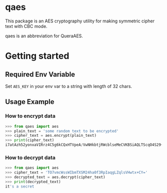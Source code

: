 # qaes
This package is an AES cryptography utility for making symmetric cipher text with CBC mode.

qaes is an abbreviation for QueraAES.

# Getting started

## Required Env Variable
Set `AES_KEY` in your env var to a string with length of 32 chars.

## Usage Example

### How to encrypt data
```python
>>> from qaes import aes
>>> plain_text = 'some random text to be encrypted'
>>> cipher_text = aes.encrypt(plain_text)
>>> print(cipher_text)
i7atAzh52yonxaVIRrz4C5g6kCQxHTVpeA/VwNHkbtjRWcblseMeCVKBSiAQLTScqO4S29+YUCaRzCbERUFQoA==
```

### How to decrypt data
```python
>>> from qaes import aes
>>> cipher_text = 'TO7vmcWssWIbmTXSM24ha0f3RpIaqgLZqlsVHwtx+CY='
>>> decrypted_text = aes.decrypt(cipher_text)
>>> print(decrypted_text)
it's a secret
```